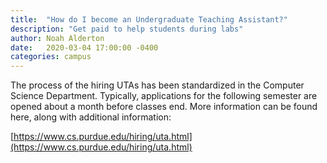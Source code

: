 ```yaml
---
title:  "How do I become an Undergraduate Teaching Assistant?"
description: "Get paid to help students during labs"
author: Noah Alderton
date:   2020-03-04 17:00:00 -0400
categories: campus
---
```


The process of the hiring UTAs has been standardized in the Computer Science Department.  Typically, applications for the following semester are opened about a month before classes end.  More information can be found here, along with additional information:

[https://www.cs.purdue.edu/hiring/uta.html](https://www.cs.purdue.edu/hiring/uta.html)